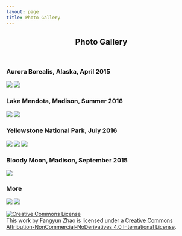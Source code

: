 ```yaml
---
layout: page
title: Photo Gallery
---
```

<section id="one">
	<div class="inner">
		<header class="major">
			<h1>Photo Gallery</h1>
		</header>

<h3>Aurora Borealis, Alaska, April 2015</h3>

<img src="photos/alaska1.jpg" />

<img src="photos/alska02.jpg" />

<h3>Lake Mendota, Madison, Summer 2016</h3>
<img src="photos/mendota02.jpg" />

<img src="photos/mendota01.jpg" />

<h3>Yellowstone National Park, July 2016</h3>
<img src="photos/yellow01.jpg" />

<img src="photos/travel01.jpg" />

<img src="photos/travel02.JPG" />

<h3>Bloody Moon, Madison, September 2015</h3>
<img src="photos/moon01.jpg" />

<h3>More</h3>
<img src="photos/sea02.jpg" />

<img src="photos/seattle01.jpg" />

<br/>

<a rel="license" href="http://creativecommons.org/licenses/by-nc-nd/4.0/"><img alt="Creative Commons License" style="border-width:0" src="https://i.creativecommons.org/l/by-nc-nd/4.0/88x31.png" /></a><br />This <span xmlns:dct="http://purl.org/dc/terms/" href="http://purl.org/dc/dcmitype/StillImage" rel="dct:type">work</span> by <span xmlns:cc="http://creativecommons.org/ns#" property="cc:attributionName">Fangyun Zhao</span> is licensed under a <a rel="license" href="http://creativecommons.org/licenses/by-nc-nd/4.0/">Creative Commons Attribution-NonCommercial-NoDerivatives 4.0 International License</a>.
